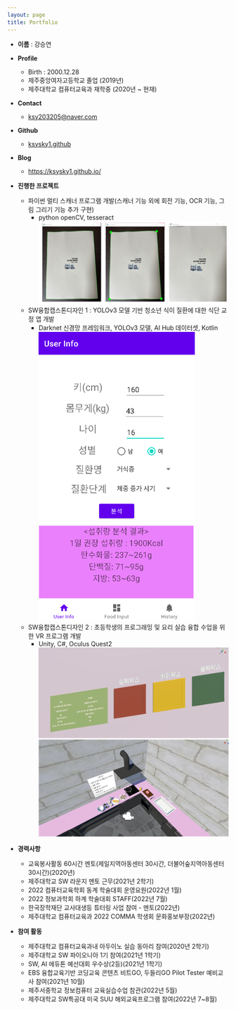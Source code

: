 ```yaml
---
layout: page
title: Portfolio
---
```


<!-- **Not Pure Poole** is a simple, beautiful, and powerful Jekyll theme for blogs. It is built on [Poole](https://github.com/poole/poole) and [Pure](https://purecss.io/).

For more information about Not Pure Poole, please browse the [README](https://github.com/vszhub/not-pure-poole) file. -->

* **이름** : 강승연

* **Profile**
  - Birth : 2000.12.28
  - 제주중앙여자고등학교 졸업 (2019년)
  - 제주대학교 컴퓨터교육과 재학중 (2020년 ~ 현재)

* **Contact**
  - ksy203205@naver.com
  
* **Github**
  - [ksysky1.github](https://github.com/ksysky1)

* **Blog**
  - https://ksysky1.github.io/

* **진행한 프로젝트**
  - 파이썬 멀티 스캐너 프로그램 개발(스캐너 기능 외에 회전 기능, OCR 기능, 그림 그리기 기능 추가 구현)
    - python openCV, tesseract  
    ![pr1.png](pr1.png)
  - SW융합캡스톤디자인 1 : YOLOv3 모델 기반 청소년 식이 질환에 대한 식단 교정 앱 개발
    - Darknet 신경망 프레임워크, YOLOv3 모델, AI Hub 데이터셋, Kotlin
    ![pr2.png](pr2.png)
  - SW융합캡스톤디자인 2 : 초등학생의 프로그래밍 및 요리 실습 융합 수업을 위한 VR 프로그램 개발
    - Unity, C#, Oculus Quest2
    ![pr3-1.png](pr3-1.png)
    ![pr3-2.png](pr3-2.png)

* **경력사항**
  - 교육봉사활동 60시간 멘토(제일지역아동센터 30시간, 더불어숲지역아동센터 30시간)(2020년)
  - 제주대학교 SW 라운지 멘토 근무(2021년 2학기)
  - 2022 컴퓨터교육학회 동계 학술대회 운영요원(2022년 1월)
  - 2022 정보과학회 하계 학술대회 STAFF(2022년 7월)
  - 한국장학재단 교사대생등 튜터링 사업 참여 - 멘토(2022년)
  - 제주대학교 컴퓨터교육과 2022 COMMA 학생회 문화홍보부장(2022년)

* **참여 활동**
  - 제주대학교 컴퓨터교육과내 아두이노 실습 동아리 참여(2020년 2학기)
  - 제주대학교 SW 파이오니아 1기 참여(2021년 1학기)
  - SW, AI 에듀톤 예선대회 우수상(2등)(2021년 1학기)
  - EBS 융합교육기반 코딩교육 콘텐츠 비트GO, 두들리GO Pilot Tester 예비교사 참여(2021년 10월)
  - 제주서중학교 정보컴퓨터 교육실습수업 참관(2022년 5월)
  - 제주대학교 SW특공대 미국 SUU 해외교육프로그램 참여(2022년 7~8월)




